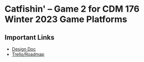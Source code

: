 # Catfishin' – Game 2 for CDM 176 Winter 2023 Game Platforms
## Important Links
- [Design Doc](https://docs.google.com/document/d/1ScRI8akqIY6HDqpaGfosDWykQ98XlAyIp55qk6JtXw0/edit?usp=sharing)
- [Trello/Roadmap](https://trello.com/b/wfeU2PKI/catfishin)

